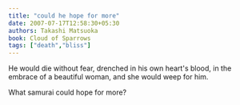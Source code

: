 ```yaml
---
title: "could he hope for more"
date: 2007-07-17T12:58:30+05:30
authors: Takashi Matsuoka
book: Cloud of Sparrows
tags: ["death","bliss"]
---
```

He would die without fear, drenched in his own heart's blood, in the embrace of a beautiful woman, and she would weep for him.

What samurai could hope for more?